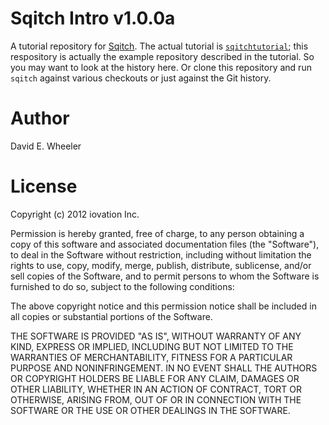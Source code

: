 Sqitch Intro v1.0.0a
====================

A tutorial repository for [Sqitch](http://sqitch.org/). The actual tutorial is
[`sqitchtutorial`](https://github.com/theory/sqitch/blob/master/lib/sqitchtutorial.pod);
this respository is actually the example repository described in the tutorial.
So you may want to look at the history here. Or clone this repository and run
`sqitch` against various checkouts or just against the Git history.


Author
======

David E. Wheeler

License
=======

Copyright (c) 2012 iovation Inc.

Permission is hereby granted, free of charge, to any person obtaining a copy
of this software and associated documentation files (the "Software"), to deal
in the Software without restriction, including without limitation the rights
to use, copy, modify, merge, publish, distribute, sublicense, and/or sell
copies of the Software, and to permit persons to whom the Software is
furnished to do so, subject to the following conditions:

The above copyright notice and this permission notice shall be included in all
copies or substantial portions of the Software.

THE SOFTWARE IS PROVIDED "AS IS", WITHOUT WARRANTY OF ANY KIND, EXPRESS OR
IMPLIED, INCLUDING BUT NOT LIMITED TO THE WARRANTIES OF MERCHANTABILITY,
FITNESS FOR A PARTICULAR PURPOSE AND NONINFRINGEMENT. IN NO EVENT SHALL THE
AUTHORS OR COPYRIGHT HOLDERS BE LIABLE FOR ANY CLAIM, DAMAGES OR OTHER
LIABILITY, WHETHER IN AN ACTION OF CONTRACT, TORT OR OTHERWISE, ARISING FROM,
OUT OF OR IN CONNECTION WITH THE SOFTWARE OR THE USE OR OTHER DEALINGS IN THE
SOFTWARE.
